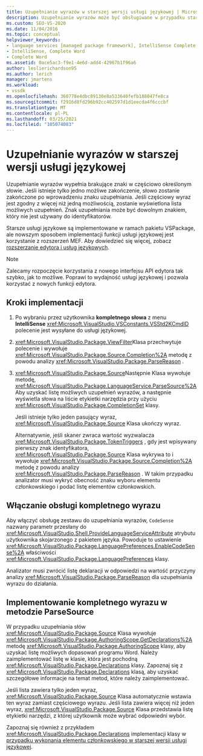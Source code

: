 ```yaml
---
title: Uzupełnianie wyrazów w starszej wersji usługi językowej | Microsoft Docs
description: Uzupełnianie wyrazów może być obsługiwane w przypadku starszej wersji usługi językowej w zestawie SDK programu Visual Studio. Dowiedz się, jak starsze usługi językowe są zaimplementowane w pakietu VSPackage.
ms.custom: SEO-VS-2020
ms.date: 11/04/2016
ms.topic: conceptual
helpviewer_keywords:
- language services [managed package framework], IntelliSense Complete Word
- IntelliSense, Complete Word
- Complete Word
ms.assetid: 0ace5ac3-f9e1-4e6d-add4-42967b1f96a6
author: leslierichardson95
ms.author: lerich
manager: jmartens
ms.workload:
- vssdk
ms.openlocfilehash: 360778e4dbc89130e8a533640fefb188047fe8ca
ms.sourcegitcommit: f2916d8fd296b92cc402597d1d1eecda4f6cccbf
ms.translationtype: MT
ms.contentlocale: pl-PL
ms.lasthandoff: 03/25/2021
ms.locfileid: "105074083"
---
```

# <a name="word-completion-in-a-legacy-language-service"></a>Uzupełnianie wyrazów w starszej wersji usługi językowej
Uzupełnianie wyrazów wypełnia brakujące znaki w częściowo określonym słowie. Jeśli istnieje tylko jedno możliwe zakończenie, słowo zostanie zakończone po wprowadzeniu znaku uzupełniania. Jeśli częściowy wyraz jest zgodny z więcej niż jedną możliwością, zostanie wyświetlona lista możliwych uzupełnień. Znak uzupełniania może być dowolnym znakiem, który nie jest używany do identyfikatorów.

 Starsze usługi językowe są implementowane w ramach pakietu VSPackage, ale nowszym sposobem implementacji funkcji usługi językowej jest korzystanie z rozszerzeń MEF. Aby dowiedzieć się więcej, zobacz [rozszerzanie edytora i usług językowych](../../extensibility/extending-the-editor-and-language-services.md).

> [!NOTE]
> Zalecamy rozpoczęcie korzystania z nowego interfejsu API edytora tak szybko, jak to możliwe. Poprawi to wydajność usługi językowej i pozwala korzystać z nowych funkcji edytora.

## <a name="implementation-steps"></a>Kroki implementacji

1. Po wybraniu przez użytkownika **kompletnego słowa** z menu **IntelliSense** <xref:Microsoft.VisualStudio.VSConstants.VSStd2KCmdID> polecenie jest wysyłane do usługi językowej.

2. <xref:Microsoft.VisualStudio.Package.ViewFilter>Klasa przechwytuje polecenie i wywołuje <xref:Microsoft.VisualStudio.Package.Source.Completion%2A> metodę z powodu analizy <xref:Microsoft.VisualStudio.Package.ParseReason> .

3. <xref:Microsoft.VisualStudio.Package.Source>Następnie Klasa wywołuje metodę, <xref:Microsoft.VisualStudio.Package.LanguageService.ParseSource%2A> Aby uzyskać listę możliwych uzupełnień wyrazów, a następnie wyświetla słowa na liście etykietki narzędzia przy użyciu <xref:Microsoft.VisualStudio.Package.CompletionSet> klasy.

    Jeśli istnieje tylko jeden pasujący wyraz, <xref:Microsoft.VisualStudio.Package.Source> Klasa ukończy wyraz.

   Alternatywnie, jeśli skaner zwraca wartość wyzwalacza <xref:Microsoft.VisualStudio.Package.TokenTriggers> , gdy jest wpisywany pierwszy znak identyfikatora, <xref:Microsoft.VisualStudio.Package.Source> Klasa wykrywa to i wywołuje <xref:Microsoft.VisualStudio.Package.Source.Completion%2A> metodę z powodu analizy <xref:Microsoft.VisualStudio.Package.ParseReason> . W takim przypadku analizator musi wykryć obecność znaku wyboru elementu członkowskiego i podać listę elementów członkowskich.

## <a name="enabling-support-for-the-complete-word"></a>Włączanie obsługi kompletnego wyrazu
 Aby włączyć obsługę zestawu do uzupełniania wyrazów, `CodeSense` nazwany parametr przesłany do <xref:Microsoft.VisualStudio.Shell.ProvideLanguageServiceAttribute> atrybutu użytkownika skojarzonego z pakietem języka. Powoduje to ustawienie <xref:Microsoft.VisualStudio.Package.LanguagePreferences.EnableCodeSense%2A> właściwości <xref:Microsoft.VisualStudio.Package.LanguagePreferences> klasy.

 Analizator musi zwrócić listę deklaracji w odpowiedzi na wartość przyczyny analizy <xref:Microsoft.VisualStudio.Package.ParseReason> dla uzupełniania wyrazu do działania.

## <a name="implementing-complete-word-in-the-parsesource-method"></a>Implementowanie kompletnego wyrazu w metodzie ParseSource
 W przypadku uzupełniania słów <xref:Microsoft.VisualStudio.Package.Source> Klasa wywołuje <xref:Microsoft.VisualStudio.Package.AuthoringScope.GetDeclarations%2A> metodę <xref:Microsoft.VisualStudio.Package.AuthoringScope> klasy, aby uzyskać listę możliwych dopasowań programu Word. Należy zaimplementować listę w klasie, która jest pochodną <xref:Microsoft.VisualStudio.Package.Declarations> klasy. Zapoznaj się z <xref:Microsoft.VisualStudio.Package.Declarations> klasą, aby uzyskać szczegółowe informacje na temat metod, które należy zaimplementować.

 Jeśli lista zawiera tylko jeden wyraz, <xref:Microsoft.VisualStudio.Package.Source> Klasa automatycznie wstawia ten wyraz zamiast częściowego wyrazu. Jeśli lista zawiera więcej niż jeden wyraz, <xref:Microsoft.VisualStudio.Package.Source> Klasa przedstawia listę etykietki narzędzi, z której użytkownik może wybrać odpowiedni wybór.

 Zapoznaj się również z przykładem <xref:Microsoft.VisualStudio.Package.Declarations> implementacji klasy w [przypadku wykonania elementu członkowskiego w starszej wersji usługi językowej](../../extensibility/internals/member-completion-in-a-legacy-language-service.md).
